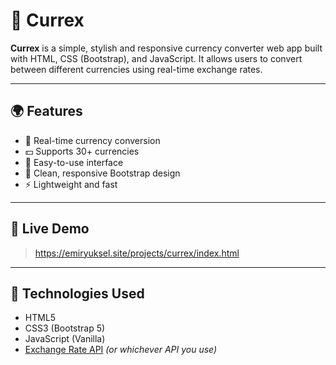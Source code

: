 # 💱 Currex

**Currex** is a simple, stylish and responsive currency converter web app built with HTML, CSS (Bootstrap), and JavaScript. It allows users to convert between different currencies using real-time exchange rates.

---

## 🌍 Features

- 🔄 Real-time currency conversion
- 💵 Supports 30+ currencies
- 🧮 Easy-to-use interface
- 🎯 Clean, responsive Bootstrap design
- ⚡ Lightweight and fast

---

## 🚀 Live Demo

> https://emiryuksel.site/projects/currex/index.html

---

## 🧩 Technologies Used

- HTML5
- CSS3 (Bootstrap 5)
- JavaScript (Vanilla)
- [Exchange Rate API](https://exchangerate.host) *(or whichever API you use)*





